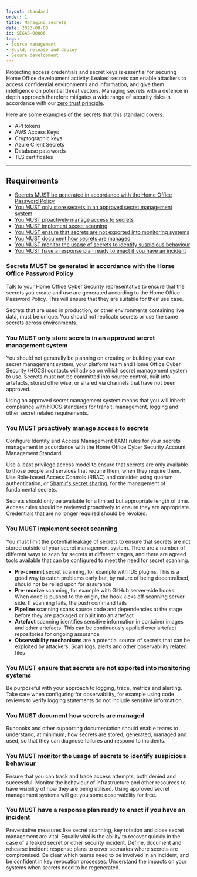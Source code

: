 ```yaml
---
layout: standard
order: 1
title: Managing secrets
date: 2023-08-08
id: SEGAS-00006
tags:
- Source management
- Build, release and deploy
- Secure development
---
```


Protecting access credentials and secret keys is essential for securing Home Office development activity. Leaked secrets can enable attackers to access confidential environments and information, and give them intelligence on potential threat vectors. Managing secrets with a defence in depth approach therefore mitigates a wide range of security risks in accordance with our [zero trust principle](/principles/zero-trust/).

Here are some examples of the secrets that this standard covers.

- API tokens
- AWS Access Keys
- Cryptographic keys
- Azure Client Secrets
- Database passwords
- TLS certificates

---

## Requirements

- [Secrets MUST be generated in accordance with the Home Office Password Policy](#secrets-must-be-generated-in-accordance-with-the-home-office-password-policy)
- [You MUST only store secrets in an approved secret management system](#you-must-only-store-secrets-in-an-approved-secret-management-system)
- [You MUST proactively manage access to secrets](#you-must-proactively-manage-access-to-secrets)
- [You MUST implement secret scanning](#you-must-implement-secret-scanning)
- [You MUST ensure that secrets are not exported into monitoring systems](#you-must-ensure-that-secrets-are-not-exported-into-monitoring-systems)
- [You MUST document how secrets are managed](#you-must-document-how-secrets-are-managed)
- [You MUST monitor the usage of secrets to identify suspicious behaviour](#you-must-monitor-the-usage-of-secrets-to-identify-suspicious-behaviour)
- [You MUST have a response plan ready to enact if you have an incident](#you-must-have-a-response-plan-ready-to-enact-if-you-have-an-incident)

### Secrets MUST be generated in accordance with the Home Office Password Policy

Talk to your Home Office Cyber Security representative to ensure that the secrets you create and use are generated according to the Home Office Password Policy. This will ensure that they are suitable for their use case.

Secrets that are used in production, or other environments containing live data, must be unique. You should not replicate secrets or use the same secrets across environments.

### You MUST only store secrets in an approved secret management system

You should not generally be planning on creating or building your own secret management system, your platform team and Home Office Cyber Security (HOCS) contacts will advise on which secret management system to use. Secrets must not be committed into source control, built into artefacts, stored otherwise, or shared via channels that have not been approved.

Using an approved secret management system means that you will inherit compliance with HOCS standards for transit, management, logging and other secret related requirements.

### You MUST proactively manage access to secrets

Configure Identity and Access Management (IAM) rules for your secrets management in accordance with the Home Office Cyber Security Account Management Standard.

Use a least privilege access model to ensure that secrets are only available to those people and services that require them, when they require them. Use Role-based Access Controls (RBAC) and consider using quorum authentication, or [Shamir's secret sharing](https://en.wikipedia.org/wiki/Shamir%27s_Secret_Sharing), for the management of fundamental secrets. 

Secrets should only be available for a limited but appropriate length of time. Access rules should be reviewed proactively to ensure they are appropriate. Credentials that are no longer required should be revoked.

### You MUST implement secret scanning 

You must limit the potential leakage of secrets to ensure that secrets are not stored outside of your secret management system. There are a number of different ways to scan for secrets at different stages, and there are agreed tools available that can be configured to meet the need for secret scanning.

- **Pre-commit** secret scanning, for example with IDE plugins. This is a good way to catch problems early but, by nature of being decentralised, should not be relied upon for assurance
- **Pre-receive** scanning, for example with GitHub server-side hooks. When code is pushed to the origin, the hook kicks off scanning server-side. If scanning fails, the push command fails
- **Pipeline** scanning scans source code and dependencies at the stage before they are packaged or built into an artefact
- **Artefact** scanning identifies sensitive information in container images and other artefacts. This can be continuously applied over artefact repositories for ongoing assurance
- **Observability mechanisms** are a potential source of secrets that can be exploited by attackers. Scan logs, alerts and other observability related files

### You MUST ensure that secrets are not exported into monitoring systems

Be purposeful with your approach to logging, trace, metrics and alerting. Take care when configuring for observability, for example using code reviews to verify logging statements do not include sensitive information.

### You MUST document how secrets are managed

Runbooks and other supporting documentation should enable teams to understand, at minimum, how secrets are stored, generated, managed and used, so that they can diagnose failures and respond to incidents.

### You MUST monitor the usage of secrets to identify suspicious behaviour

Ensure that you can track and trace access attempts, both denied and successful. Monitor the behaviour of infrastructure and other resources to have visibility of how they are being utilised. Using approved secret management systems will get you some observability for free.

### You MUST have a response plan ready to enact if you have an incident

Preventative measures like secret scanning, key rotation and close secret management are vital. Equally vital is the ability to recover quickly in the case of a leaked secret or other security incident. Define, document and rehearse incident response plans to cover scenarios where secrets are compromised. Be clear which teams need to be involved in an incident, and be confident in key revocation processes. Understand the impacts on your systems when secrets need to be regenerated.
